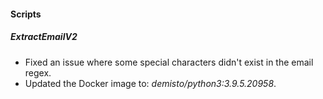 
#### Scripts
##### ExtractEmailV2
- Fixed an issue where some special characters didn't exist in the email regex.
- Updated the Docker image to: *demisto/python3:3.9.5.20958*.